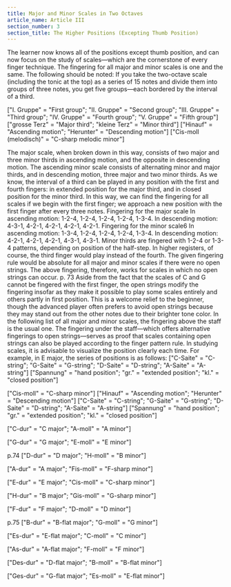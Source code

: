 ```yaml
---
title: Major and Minor Scales in Two Octaves
article_name: Article III
section_number: 3
section_title: The Higher Positions (Excepting Thumb Position)
---
```


The learner now knows all of the positions except thumb position, and can now focus on the study of scales—which are the cornerstone of every finger technique. The fingering for all major and minor scales is one and the same. The following should be noted:
If you take the two-octave scale (including the tonic at the top) as a series of 15 notes and divide them into groups of three notes, you get five groups—each bordered by the interval of a third.

["I. Gruppe" = "First group"; "II. Gruppe" = "Second group"; "III. Gruppe" = "Third group"; "IV. Gruppe" = "Fourth group"; "V. Gruppe" = "Fifth group"]
["grosse Terz" = "Major third"; "kleine Terz" = "Minor third"]
["Hinauf" = "Ascending motion"; "Herunter" = "Descending motion"]
["Cis-moll (melodisch)" = "C-sharp melodic minor"]

The major scale, when broken down in this way, consists of two major and three minor thirds in ascending motion, and the opposite in descending motion. The ascending minor scale consists of alternating minor and major thirds, and in descending motion, three major and two minor thirds. As we know, the interval of a third can be played in any position with the first and fourth fingers: in extended position for the major third, and in closed position for the minor third. In this way, we can find the fingering for all scales if we begin with the first finger; we approach a new position with the first finger after every three notes. 
Fingering for the major scale
	In ascending motion: 1-2-4, 1-2-4, 1-2-4, 1-2-4, 1-3-4.
	In descending motion: 4-3-1, 4-2-1, 4-2-1, 4-2-1, 4-2-1.
Fingering for the minor scale6
	In ascending motion: 1-3-4, 1-2-4, 1-2-4, 1-2-4, 1-3-4.
	In descending motion: 4-2-1, 4-2-1, 4-2-1, 4-3-1, 4-3-1.
Minor thirds are fingered with 1-2-4 or 1-3-4 patterns, depending on position of the half-step. In higher registers, of course, the third finger would play instead of the fourth.
The given fingering rule would be absolute for all major and minor scales if there were no open strings. The above fingering, therefore, works for scales in which no open strings can occur.
p. 73
Aside from the fact that the scales of C and G cannot be fingered with the first finger, the open strings modify the fingering insofar as they make it possible to play some scales entirely and others partly in first position. This is a welcome relief to the beginner, though the advanced player often prefers to avoid open strings because they may stand out from the other notes due to their brighter tone color.
In the following list of all major and minor scales, the fingering above the staff is the usual one. The fingering under the staff—which offers alternative fingerings to open strings—serves as proof that scales containing open strings can also be played according to the finger pattern rule.
In studying scales, it is advisable to visualize the position clearly each time. For example, in E major, the series of positions is as follows:
["C-Saite" = "C-string"; "G-Saite" = "G-string"; "D-Saite" = "D-string"; "A-Saite" = "A-string"]
["Spannung" = "hand position"; "gr." = "extended position"; "kl." = "closed position"]


["Cis-moll" = "C-sharp minor"]
["Hinauf" = "Ascending motion"; "Herunter" = "Descending motion"]
["C-Saite" = "C-string"; "G-Saite" = "G-string"; "D-Saite" = "D-string"; "A-Saite" = "A-string"]
["Spannung" = "hand position"; "gr." = "extended position"; "kl." = "closed position"]


["C-dur" = "C major"; "A-moll" = "A minor"]

["G-dur" = "G major"; "E-moll" = "E minor"]

p.74
["D-dur" = "D major"; "H-moll" = "B minor"]

["A-dur" = "A major"; "Fis-moll" = "F-sharp minor"]

["E-dur" = "E major"; "Cis-moll" = "C-sharp minor"]

["H-dur" = "B major"; "Gis-moll" = "G-sharp minor"]


["F-dur" = "F major"; "D-moll" = "D minor"]

p.75
["B-dur" = "B-flat major"; "G-moll" = "G minor"]

["Es-dur" = "E-flat major"; "C-moll" = "C minor"]


["As-dur" = "A-flat major"; "F-moll" = "F minor"]

["Des-dur" = "D-flat major"; "B-moll" = "B-flat minor"]

["Ges-dur" = "G-flat major"; "Es-moll" = "E-flat minor"]
